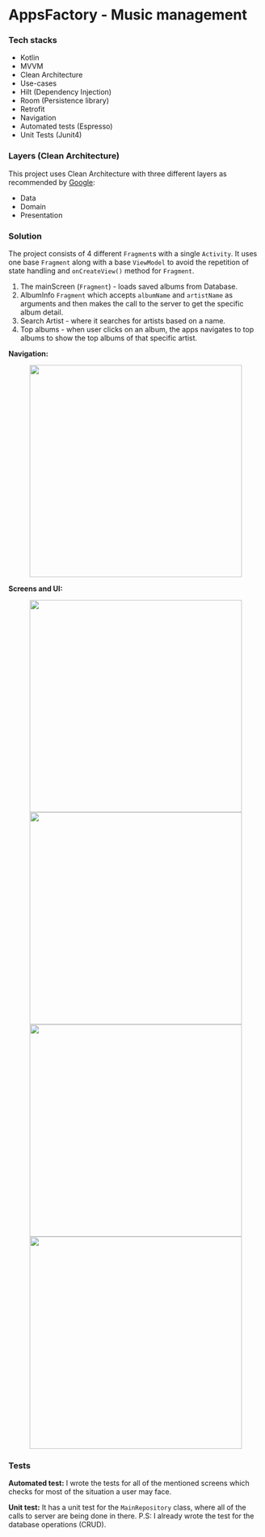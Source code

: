 # AppsFactory - Music management 

### Tech stacks

- Kotlin
- MVVM
- Clean Architecture
- Use-cases
- Hilt (Dependency Injection)
- Room (Persistence library)
- Retrofit
- Navigation
- Automated tests (Espresso)
- Unit Tests (Junit4)

### Layers (Clean Architecture)

This project uses Clean Architecture with three different layers as recommended by [Google](https://developer.android.com/topic/architecture?gclid=Cj0KCQjwnP-ZBhDiARIsAH3FSRcqhwDHkL89guXx0hxFBQPoMx0rabJWKBWiMJi-Fc9hJf5i4vwx6JwaAi_iEALw_wcB&gclsrc=aw.ds#recommended-app-arch):

- Data
- Domain
- Presentation

### Solution

The project consists of 4 different `Fragment`s with a single `Activity`. It uses one base `Fragment` along with a base `ViewModel` to avoid the repetition of state handling and `onCreateView()` method for `Fragment`.

1. The mainScreen (`Fragment`) - loads saved albums from Database.
2. AlbumInfo `Fragment` which accepts `albumName` and `artistName` as arguments and then makes the call to the server to get the specific album detail.
3. Search Artist - where it searches for artists based on a name.
4. Top albums - when user clicks on an album, the apps navigates to top albums to show the top albums of that specific artist.


**Navigation:**

<p align="center">
<img src="https://i.imgur.com/zS63MnP.png" height="420" />
</>

**Screens and UI:**

<p align="center">

<img src="https://i.imgur.com/lwLmmND.png" height="420" />
<img src="https://i.imgur.com/uprWkdm.png" height="420" />
<img src="https://i.imgur.com/Lj3Wzw4.png" height="420" />
<img src="https://i.imgur.com/VuZxxGy.png" height="420" />
  
</p>

### Tests

**Automated test:** I wrote the tests for all of the mentioned screens which checks for most of the situation a user may face.

**Unit test:** It has a unit test for the `MainRepository` class, where all of the calls to server are being done in there. P.S: I already wrote the test for the database operations (CRUD).



